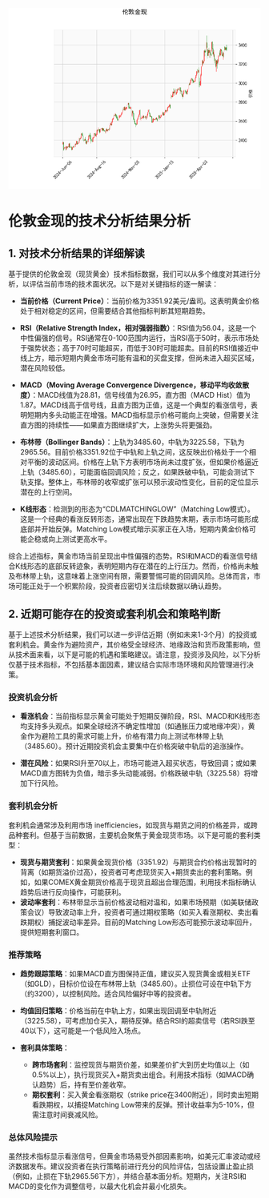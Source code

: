 ![图](SPTAUUSDOZ.png)

# 伦敦金现的技术分析结果分析

## 1. 对技术分析结果的详细解读
基于提供的伦敦金现（现货黄金）技术指标数据，我们可以从多个维度对其进行分析，以评估当前市场的技术面状况。以下是对关键指标的逐一解读：

- **当前价格（Current Price）**：当前价格为3351.92美元/盎司。这表明黄金价格处于相对稳定的区间，但需要结合其他指标判断其短期趋势。
  
- **RSI（Relative Strength Index，相对强弱指数）**：RSI值为56.04，这是一个中性偏强的信号。RSI通常在0-100范围内运行，当RSI高于50时，表示市场处于强势状态；高于70时可能超买，而低于30时可能超卖。目前的RSI值接近中线上方，暗示短期内黄金市场可能有温和的买盘支撑，但尚未进入超买区域，潜在风险较低。

- **MACD（Moving Average Convergence Divergence，移动平均收敛散度）**：MACD线值为28.81，信号线值为26.95，直方图（MACD Hist）值为1.87。MACD线高于信号线，且直方图为正值，这是一个典型的看涨信号，表明短期内多头动能正在增强。MACD指标显示价格可能向上突破，但需要关注直方图的持续性——如果直方图继续扩大，上涨势头将更强劲。

- **布林带（Bollinger Bands）**：上轨为3485.60，中轨为3225.58，下轨为2965.56。目前价格3351.92位于中轨和上轨之间，这反映出价格处于一个相对平衡的波动区间。价格在上轨下方表明市场尚未过度扩张，但如果价格逼近上轨（3485.60），可能面临回调风险；反之，如果跌破中轨，可能会测试下轨支撑。整体上，布林带的收窄或扩张可以预示波动性变化，目前的定位显示潜在的上行空间。

- **K线形态**：检测到的形态为“CDLMATCHINGLOW”（Matching Low模式）。这是一个经典的看涨反转形态，通常出现在下跌趋势末期，表示市场可能形成底部并开始反弹。Matching Low模式暗示买家正在入场，短期内黄金价格可能企稳或向上测试更高水平。

综合上述指标，黄金市场当前呈现出中性偏强的态势。RSI和MACD的看涨信号结合K线形态的底部反转迹象，表明短期内存在潜在的上行压力。然而，价格尚未触及布林带上轨，这意味着上涨空间有限，需要警惕可能的回调风险。总体而言，市场可能正处于一个积累阶段，投资者应密切关注后续数据以确认趋势。

## 2. 近期可能存在的投资或套利机会和策略判断
基于上述技术分析结果，我们可以进一步评估近期（例如未来1-3个月）的投资或套利机会。黄金作为避险资产，其价格受全球经济、地缘政治和货币政策影响，但从技术面来看，以下是可能的机遇和策略建议。请注意，投资涉及风险，以下分析仅基于技术指标，不包括基本面因素，建议结合实际市场环境和风险管理进行决策。

### 投资机会分析
- **看涨机会**：当前指标显示黄金可能处于短期反弹阶段，RSI、MACD和K线形态均支持多头观点。如果全球经济不确定性增加（如通胀压力或地缘冲突），黄金作为避险工具的需求可能上升，价格有潜力向上测试布林带上轨（3485.60）。预计近期投资机会主要集中在价格突破中轨后的追涨操作。
  
- **潜在风险**：如果RSI升至70以上，市场可能进入超买状态，导致回调；或如果MACD直方图转为负值，暗示多头动能减弱。价格跌破中轨（3225.58）将增加下行风险。

### 套利机会分析
套利机会通常涉及利用市场 inefficiencies，如现货与期货之间的价格差异，或跨品种套利。但基于当前数据，主要机会聚焦于黄金现货市场。以下是可能的套利类型：
- **现货与期货套利**：如果黄金现货价格（3351.92）与期货合约价格出现暂时的背离（如期货溢价过高），投资者可考虑现货买入+期货卖出的套利策略。例如，如果COMEX黄金期货价格高于现货且超出合理范围，利用技术指标确认趋势后进行反向操作，可能获利。
- **波动率套利**：布林带显示当前价格波动相对温和，如果市场预期（如美联储政策会议）导致波动率上升，投资者可通过期权策略（如买入看涨期权、卖出看跌期权）捕捉波动率差异。目前的Matching Low形态可能预示波动率回升，提供短期套利窗口。

### 推荐策略
- **趋势跟踪策略**：如果MACD直方图保持正值，建议买入现货黄金或相关ETF（如GLD），目标价位设在布林带上轨（3485.60）。止损位可设在中轨下方（约3200），以控制风险。适合风险偏好中等的投资者。
  
- **均值回归策略**：价格当前在中轨上方，如果出现回调至中轨附近（3225.58），可考虑加仓买入，期待反弹。结合RSI的超卖信号（若RSI跌至40以下），这可能是一个低风险入场点。

- **套利具体策略**：
  - **跨市场套利**：监控现货与期货价差，如果差价扩大到历史均值以上（如0.5%以上），执行现货买入+期货卖出组合。利用技术指标（如MACD确认趋势）后，持有至价差收窄。
  - **期权套利**：买入黄金看涨期权（strike price在3400附近），同时卖出短期看跌期权，以捕捉Matching Low带来的反弹。预计收益率为5-10%，但需注意时间衰减风险。

### 总体风险提示
虽然技术指标显示看涨信号，但黄金市场易受外部因素影响，如美元汇率波动或经济数据发布。建议投资者在执行策略前进行充分的风险评估，包括设置止盈止损（例如，止损在下轨2965.56下方），并结合基本面分析。短期内，关注RSI和MACD的变化作为调整信号，以最大化机会并最小化损失。